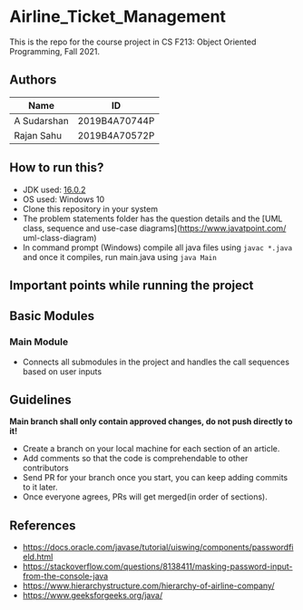 # Airline_Ticket_Management

This is the repo for the course project in CS F213: Object Oriented Programming, Fall 2021.

## Authors

| Name | ID |
| --- | ----------- |
| A Sudarshan |2019B4A70744P |
| Rajan Sahu | 2019B4A70572P|

## How to run this?

- JDK used: [16.0.2](https://www.oracle.com/java/technologies/javase/jdk16-archive-downloads.html)
- OS used: Windows 10
- Clone this repository in your system
- The problem statements folder has the question details and the [UML class, sequence and use-case diagrams](https://www.javatpoint.com/ uml-class-diagram)
- In command prompt (Windows) compile all java files using `javac *.java` and once it compiles, run main.java using `java Main`

## Important points while running the project

## Basic Modules
### Main Module

- Connects all submodules in the project and handles the call sequences based on user inputs

## Guidelines

**Main branch shall only contain approved changes, do not push directly to it!**

- Create a branch on your local machine for each section of an article.
- Add comments so that the code is comprehendable to other contributors 
- Send PR for your branch once you start, you can keep adding commits to it later.
- Once everyone agrees, PRs will get merged(in order of sections).

## References

- https://docs.oracle.com/javase/tutorial/uiswing/components/passwordfield.html
- https://stackoverflow.com/questions/8138411/masking-password-input-from-the-console-java
- https://www.hierarchystructure.com/hierarchy-of-airline-company/
- https://www.geeksforgeeks.org/java/




